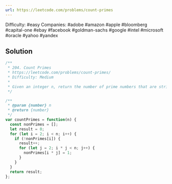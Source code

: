 ```yaml
---
url: https://leetcode.com/problems/count-primes
---
```


Difficulty: #easy
Companies: #adobe #amazon #apple #bloomberg #capital-one #ebay #facebook #goldman-sachs #google #intel #microsoft #oracle #yahoo #yandex

## Solution

```javascript
/**
 * 204. Count Primes
 * https://leetcode.com/problems/count-primes/
 * Difficulty: Medium
 *
 * Given an integer n, return the number of prime numbers that are strictly less than n.
 */

/**
 * @param {number} n
 * @return {number}
 */
var countPrimes = function(n) {
  const nonPrimes = [];
  let result = 0;
  for (let i = 2; i < n; i++) {
    if (!nonPrimes[i]) {
      result++;
      for (let j = 2; i * j < n; j++) {
        nonPrimes[i * j] = 1;
      }
    }
  }
  return result;
};

```
